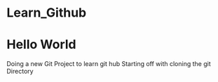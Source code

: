 # Learn_Github
# Hello World

Doing a new Git Project to learn git hub 
Starting off with cloning the git Directory 
